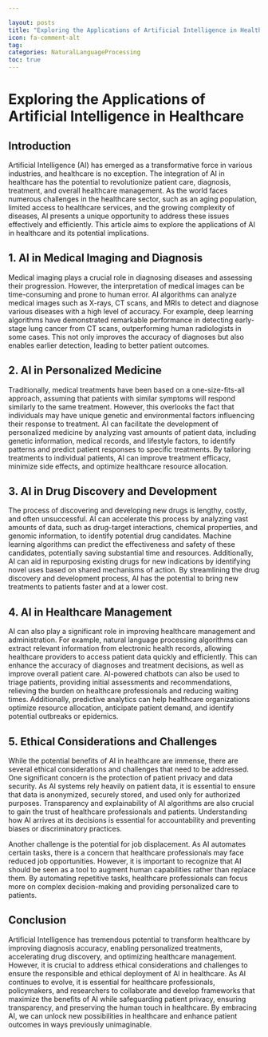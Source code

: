```yaml
---

layout: posts
title: "Exploring the Applications of Artificial Intelligence in Healthcare"
icon: fa-comment-alt
tag:      
categories: NaturalLanguageProcessing
toc: true
---
```




# Exploring the Applications of Artificial Intelligence in Healthcare

## Introduction

Artificial Intelligence (AI) has emerged as a transformative force in various industries, and healthcare is no exception. The integration of AI in healthcare has the potential to revolutionize patient care, diagnosis, treatment, and overall healthcare management. As the world faces numerous challenges in the healthcare sector, such as an aging population, limited access to healthcare services, and the growing complexity of diseases, AI presents a unique opportunity to address these issues effectively and efficiently. This article aims to explore the applications of AI in healthcare and its potential implications.

## 1. AI in Medical Imaging and Diagnosis

Medical imaging plays a crucial role in diagnosing diseases and assessing their progression. However, the interpretation of medical images can be time-consuming and prone to human error. AI algorithms can analyze medical images such as X-rays, CT scans, and MRIs to detect and diagnose various diseases with a high level of accuracy. For example, deep learning algorithms have demonstrated remarkable performance in detecting early-stage lung cancer from CT scans, outperforming human radiologists in some cases. This not only improves the accuracy of diagnoses but also enables earlier detection, leading to better patient outcomes.

## 2. AI in Personalized Medicine

Traditionally, medical treatments have been based on a one-size-fits-all approach, assuming that patients with similar symptoms will respond similarly to the same treatment. However, this overlooks the fact that individuals may have unique genetic and environmental factors influencing their response to treatment. AI can facilitate the development of personalized medicine by analyzing vast amounts of patient data, including genetic information, medical records, and lifestyle factors, to identify patterns and predict patient responses to specific treatments. By tailoring treatments to individual patients, AI can improve treatment efficacy, minimize side effects, and optimize healthcare resource allocation.

## 3. AI in Drug Discovery and Development

The process of discovering and developing new drugs is lengthy, costly, and often unsuccessful. AI can accelerate this process by analyzing vast amounts of data, such as drug-target interactions, chemical properties, and genomic information, to identify potential drug candidates. Machine learning algorithms can predict the effectiveness and safety of these candidates, potentially saving substantial time and resources. Additionally, AI can aid in repurposing existing drugs for new indications by identifying novel uses based on shared mechanisms of action. By streamlining the drug discovery and development process, AI has the potential to bring new treatments to patients faster and at a lower cost.

## 4. AI in Healthcare Management

AI can also play a significant role in improving healthcare management and administration. For example, natural language processing algorithms can extract relevant information from electronic health records, allowing healthcare providers to access patient data quickly and efficiently. This can enhance the accuracy of diagnoses and treatment decisions, as well as improve overall patient care. AI-powered chatbots can also be used to triage patients, providing initial assessments and recommendations, relieving the burden on healthcare professionals and reducing waiting times. Additionally, predictive analytics can help healthcare organizations optimize resource allocation, anticipate patient demand, and identify potential outbreaks or epidemics.

## 5. Ethical Considerations and Challenges

While the potential benefits of AI in healthcare are immense, there are several ethical considerations and challenges that need to be addressed. One significant concern is the protection of patient privacy and data security. As AI systems rely heavily on patient data, it is essential to ensure that data is anonymized, securely stored, and used only for authorized purposes. Transparency and explainability of AI algorithms are also crucial to gain the trust of healthcare professionals and patients. Understanding how AI arrives at its decisions is essential for accountability and preventing biases or discriminatory practices.

Another challenge is the potential for job displacement. As AI automates certain tasks, there is a concern that healthcare professionals may face reduced job opportunities. However, it is important to recognize that AI should be seen as a tool to augment human capabilities rather than replace them. By automating repetitive tasks, healthcare professionals can focus more on complex decision-making and providing personalized care to patients.

## Conclusion

Artificial Intelligence has tremendous potential to transform healthcare by improving diagnosis accuracy, enabling personalized treatments, accelerating drug discovery, and optimizing healthcare management. However, it is crucial to address ethical considerations and challenges to ensure the responsible and ethical deployment of AI in healthcare. As AI continues to evolve, it is essential for healthcare professionals, policymakers, and researchers to collaborate and develop frameworks that maximize the benefits of AI while safeguarding patient privacy, ensuring transparency, and preserving the human touch in healthcare. By embracing AI, we can unlock new possibilities in healthcare and enhance patient outcomes in ways previously unimaginable.